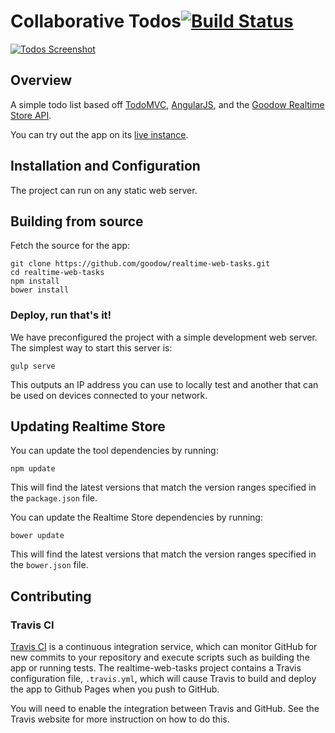# Collaborative Todos[![Build Status](https://travis-ci.org/goodow/realtime-web-tasks.svg?branch=master)](https://travis-ci.org/goodow/realtime-web-tasks)

[![Todos Screenshot](https://github.com/goodow/realtime-web-tasks/raw/master/screenshot.png)](http://goodow.github.io/realtime-web-tasks)

## Overview

A simple todo list based off [TodoMVC](http://todomvc.com/), [AngularJS](https://www.angularjs.org),
and the [Goodow Realtime Store API](https://github.com/goodow/realtime-store/).

You can try out the app on its [live instance](http://goodow.github.io/realtime-web-tasks).

## Installation and Configuration

The project can run on any static web server.

## Building from source


Fetch the source for the app:

    git clone https://github.com/goodow/realtime-web-tasks.git
    cd realtime-web-tasks
    npm install
    bower install

### Deploy, run that's it!

We have preconfigured the project with a simple development web server.  The simplest way to start
this server is:

```
gulp serve
```

This outputs an IP address you can use to locally test and another that can be used on devices connected to your network.

## Updating Realtime Store
You can update the tool dependencies by running:

```
npm update
```

This will find the latest versions that match the version ranges specified in the `package.json` file.

You can update the Realtime Store dependencies by running:

```
bower update
```

This will find the latest versions that match the version ranges specified in the `bower.json` file.

## Contributing


### Travis CI

[Travis CI][travis] is a continuous integration service, which can monitor GitHub for new commits
to your repository and execute scripts such as building the app or running tests. The realtime-web-tasks
project contains a Travis configuration file, `.travis.yml`, which will cause Travis to build and
deploy the app to Github Pages when you push to GitHub.

You will need to enable the integration between Travis and GitHub. See the Travis website for more
instruction on how to do this.

[git]: http://git-scm.com/
[bower]: http://bower.io
[npm]: https://www.npmjs.org/
[node]: http://nodejs.org
[travis]: https://travis-ci.org/

